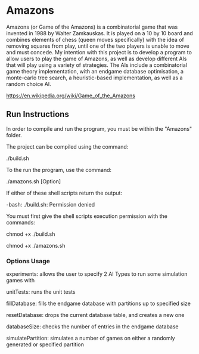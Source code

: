 # Amazons
Amazons (or Game of the Amazons) is a combinatorial game that was invented in 1988 by
Walter Zamkauskas. It is played on a 10 by 10 board and combines elements of chess
(queen moves specifically) with the idea of removing squares from play, until one 
of the two players is unable to move and must concede. My intention with this project
is to develop a program to allow users to play the game of Amazons, as well as develop
different AIs that will play using a variety of strategies. The AIs include a combinatorial
game theory implementation, with an endgame database optimisation, a monte-carlo tree search, 
a heuristic-based implementation, as well as a random choice AI.

https://en.wikipedia.org/wiki/Game_of_the_Amazons

## Run Instructions
In order to compile and run the program, you must be within the "Amazons" folder.

The project can be compiled using the command:

./build.sh

To the run the program, use the command:

./amazons.sh [Option]

If either of these shell scripts return the output:

-bash: ./build.sh: Permission denied

You must first give the shell scripts execution permission with the commands:

chmod +x ./build.sh

chmod +x ./amazons.sh

### Options Usage

experiments: allows the user to specify 2 AI Types to run some simulation games with

unitTests: runs the unit tests

fillDatabase: fills the endgame database with partitions up to specified size

resetDatabase: drops the current database table, and creates a new one

databaseSize: checks the number of entries in the endgame database

simulatePartition: simulates a number of games on either a randomly generated or specified partition
